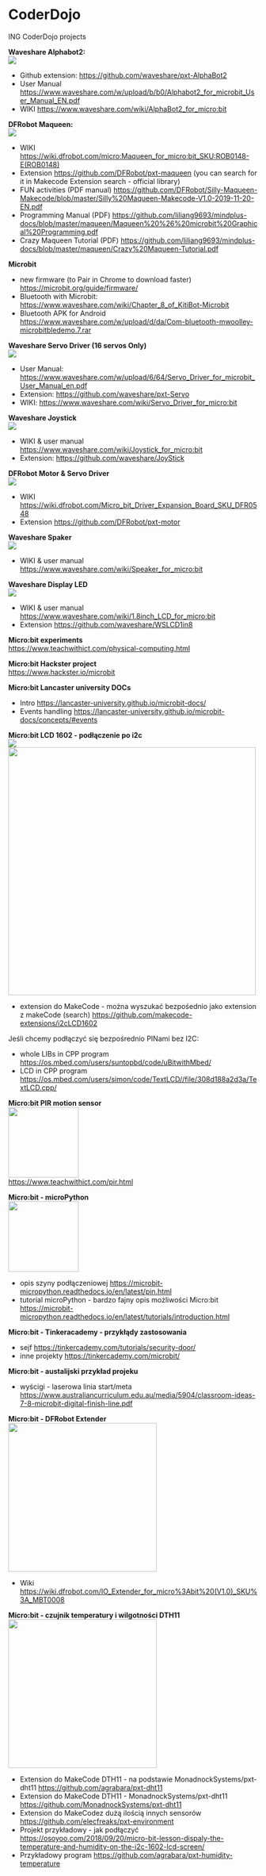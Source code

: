# CoderDojo
ING CoderDojo projects


<B>Waveshare Alphabot2: </B> <BR>
<IMG SRC="https://www.waveshare.com/w/thumb.php?f=AlphaBot2-for-micro-bit-6.jpg&width=300">
- Github extension:
https://github.com/waveshare/pxt-AlphaBot2
- User Manual
https://www.waveshare.com/w/upload/b/b0/Alphabot2_for_microbit_User_Manual_EN.pdf
- WIKI
https://www.waveshare.com/wiki/AlphaBot2_for_micro:bit

<B>DFRobot Maqueen:</B> <BR>
 <IMG SRC="https://raw.githubusercontent.com/DFRobot/DFRobotMediaWikiImage/master/Image/LED_Light_Flash.gif">
- WIKI
  https://wiki.dfrobot.com/micro:Maqueen_for_micro:bit_SKU:ROB0148-E(ROB0148)
- Extension https://github.com/DFRobot/pxt-maqueen (you can search for it in Makecode Extension search - official library)
- FUN activities (PDF manual)
 https://github.com/DFRobot/Silly-Maqueen-Makecode/blob/master/Silly%20Maqueen-Makecode-V1.0-2019-11-20-EN.pdf
- Programming Manual (PDF)
 https://github.com/liliang9693/mindplus-docs/blob/master/maqueen/Maqueen%20%26%20microbit%20Graphical%20Programming.pdf
- Crazy Maqueen Tutorial (PDF)
https://github.com/liliang9693/mindplus-docs/blob/master/maqueen/Crazy%20Maqueen-Tutorial.pdf


<B>Microbit</B>
- new firmware (to Pair in Chrome to download faster)
https://microbit.org/guide/firmware/
- Bluetooth with Microbit:
https://www.waveshare.com/wiki/Chapter_8_of_KitiBot-Microbit
- Bluetooth APK for Android
https://www.waveshare.com/w/upload/d/da/Com-bluetooth-mwoolley-microbitbledemo.7.rar


<B>Waveshare Servo Driver (16 servos Only)</B><BR>
<IMG SRC="https://www.waveshare.com/w/thumb.php?f=Servo-Driver-for-micro-bit-1.jpg&width=300">
- User Manual:
https://www.waveshare.com/w/upload/6/64/Servo_Driver_for_microbit_User_Manual_en.pdf
- Extension:
https://github.com/waveshare/pxt-Servo
- WIKI:
https://www.waveshare.com/wiki/Servo_Driver_for_micro:bit

<B>Waveshare Joystick</B><BR>
<IMG SRC="https://www.waveshare.com/w/thumb.php?f=Joystick-for-micro-bit-1.jpg&width=300">
 - WIKI & user manual
  https://www.waveshare.com/wiki/Joystick_for_micro:bit
- Extension:
  https://github.com/waveshare/JoyStick
  
  
<B>DFRobot Motor & Servo Driver</B><BR>
<IMG SRC="https://raw.githubusercontent.com/DFRobot/DFRobotMediaWikiImage/master/Image/Microbit_Driver_Expansion_Board_DFR0548_1.jpg">
- WIKI
  https://wiki.dfrobot.com/Micro_bit_Driver_Expansion_Board_SKU_DFR0548
- Extension
  https://github.com/DFRobot/pxt-motor
  
<B>Waveshare Spaker</B><BR>
  <IMG SRC="https://www.waveshare.com/w/thumb.php?f=Speaker-for-micro-bit-1.jpg&width=300">
- WIKI & user manual
  https://www.waveshare.com/wiki/Speaker_for_micro:bit
    
<B>Waveshare Display LED</B><BR>
  <IMG SRC="https://www.waveshare.com/w/thumb.php?f=1.8inch-LCD-for-micro-bit-1.jpg&width=300">
- WIKI & user manual
 https://www.waveshare.com/wiki/1.8inch_LCD_for_micro:bit
- Extension
  https://github.com/waveshare/WSLCD1in8
  
<B> Micro:bit experiments</B><BR>
https://www.teachwithict.com/physical-computing.html 

<B> Micro:bit Hackster project</B><BR>
https://www.hackster.io/microbit
 
 <B> Micro:bit Lancaster university DOCs</B><BR>
 - Intro 
 https://lancaster-university.github.io/microbit-docs/
 - Events handling
 https://lancaster-university.github.io/microbit-docs/concepts/#events
 
 <B> Micro:bit LCD 1602 - podłączenie po i2c</B><BR>
<IMG SRC="https://botland.com.pl/8455-large_default/wyswietlacz-lcd-2x16-znakow-niebieski-konwerter-i2c-lcm1602.jpg">
<IMG SRC="https://ae01.alicdn.com/kf/HTB1i.BNKXmWBuNjSspdq6zugXXaP.jpg" height=500 width=500>
 
  - extension do MakeCode - można wyszukać bezpośednio jako extension z makeCode (search) 
  https://github.com/makecode-extensions/i2cLCD1602

Jeśli chcemy podłączyć się bezpośrednio PINami bez I2C:
- whole LIBs in CPP program
 https://os.mbed.com/users/suntopbd/code/uBitwithMbed/
 - LCD in CPP program 
  https://os.mbed.com/users/simon/code/TextLCD//file/308d188a2d3a/TextLCD.cpp/

  
  <B> Micro:bit PIR motion sensor</B><BR>
 <IMG SRC="https://ae01.alicdn.com/kf/He752df48991c4b6ca53bba6d318b6332h/HC-SR501-regulacja-IR-piroelektryczny-czujnik-ruchu-pir-na-podczerwie-modu-detektora-dla-arduino-dla-raspberry.jpg" height=142 width=142><BR>
 https://www.teachwithict.com/pir.html
  
  <B> Micro:bit - microPython </B><BR>
 <IMG SRC="https://microbit-micropython.readthedocs.io/en/latest/_images/pinout.png" height=142 width=142><BR>
  - opis szyny podłączeniowej
  https://microbit-micropython.readthedocs.io/en/latest/pin.html
  - tutorial microPython - bardzo fajny opis możliwości Micro:bit
  https://microbit-micropython.readthedocs.io/en/latest/tutorials/introduction.html
  
  <B> Micro:bit - Tinkeracademy - przykłądy zastosowania </B><BR>
- sejf
https://tinkercademy.com/tutorials/security-door/
 - inne projekty
 https://tinkercademy.com/microbit/

  <B> Micro:bit - austalijski przykład projeku </B><BR>
- wyścigi - laserowa linia start/meta
https://www.australiancurriculum.edu.au/media/5904/classroom-ideas-7-8-microbit-digital-finish-line.pdf

<B> Micro:bit - DFRobot Extender </B><BR>
 <IMG SRC="https://github.com/Frances9/MBT0008/blob/master/300px-MBT0008.jpg?raw=true" height=300 width=300><BR>
- Wiki
https://wiki.dfrobot.com/IO_Extender_for_micro%3Abit%20(V1.0)_SKU%3A_MBT0008
  
<B> Micro:bit - czujnik temperatury i wilgotności DTH11 </B><BR>
 <IMG SRC="https://nettigo.pl/system/images/3101/original.JPG?1542361821" width=300><BR>
- Extension do MakeCode DTH11 - na podstawie MonadnockSystems/pxt-dht11
  https://github.com/agrabara/pxt-dht11
- Extension do MakeCode DTH11 - MonadnockSystems/pxt-dht11  
  https://github.com/MonadnockSystems/pxt-dht11
- Extension do MakeCodez dużą ilością innych sensorów
  https://github.com/elecfreaks/pxt-environment
- Projekt przykładowy - jak podłączyć  
  https://osoyoo.com/2018/09/20/micro-bit-lesson-dispaly-the-temperature-and-humidity-on-the-i2c-1602-lcd-screen/
- Przykładowy program
https://github.com/agrabara/pxt-humidity-temperature

